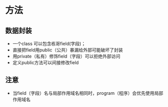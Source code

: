 # 方法

## 数据封装

* 一个class 可以包含栋哥field(字段)；
* 直接把field用public（公共）暴漏给外部可能破坏了封装
* 用private（私有）修饰field（字段）可以拒绝外部访问
* 定义public方法可以间接修改field


## 注意

* 当field（字段）名与局部作用域名相同时，program（程序）会优先使用局部作用域名